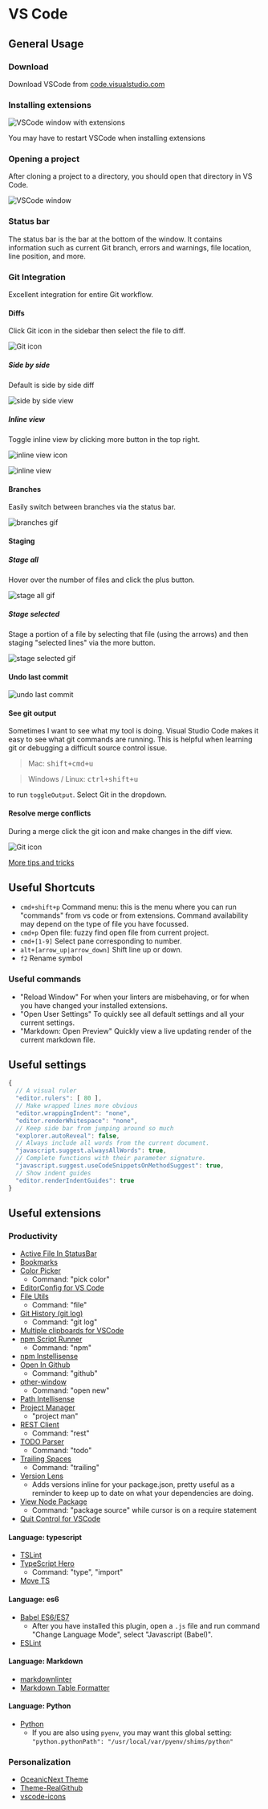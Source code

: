 # VS Code

## General Usage

### Download

Download VSCode from [code.visualstudio.com](https://code.visualstudio.com/)

### Installing extensions

![VSCode window with extensions](http://i.imgur.com/9ViTwtb.png)

You may have to restart VSCode when installing extensions

### Opening a project

After cloning a project to a directory, you should open that directory in VS Code.

![VSCode window](http://i.imgur.com/kfXrGyp.png)

### Status bar

The status bar is the bar at the bottom of the window. It contains information such as current Git branch, errors and warnings, file location, line position, and more.

### Git Integration

Excellent integration for entire Git workflow.

#### Diffs

Click Git icon in the sidebar then select the file to diff.

![Git icon](https://raw.githubusercontent.com/Microsoft/vscode-tips-and-tricks/b5aa1252019f06e38903d47fabc43552fe8c6f93/media/git_icon.png)

##### Side by side

Default is side by side diff

![side by side view](https://raw.githubusercontent.com/Microsoft/vscode-tips-and-tricks/master/media/git_side_by_side.png)

##### Inline view

Toggle inline view by clicking more button in the top right.

![inline view icon](https://raw.githubusercontent.com/Microsoft/vscode-tips-and-tricks/master/media/more_button.png)

![inline view](https://raw.githubusercontent.com/Microsoft/vscode-tips-and-tricks/master/media/git_inline.png)

#### Branches

Easily switch between branches via the status bar.

![branches gif](https://raw.githubusercontent.com/Microsoft/vscode-tips-and-tricks/master/media/switch_branches.gif)

#### Staging

##### Stage all

Hover over the number of files and click the plus button.

![stage all gif](https://raw.githubusercontent.com/Microsoft/vscode-tips-and-tricks/master/media/git_stage_all.gif)

##### Stage selected

Stage a portion of a file by selecting that file (using the arrows) and then staging "selected lines" via the more button.

![stage selected gif](https://raw.githubusercontent.com/Microsoft/vscode-tips-and-tricks/master/media/git_stage_selected.gif)

#### Undo last commit

![undo last commit](https://raw.githubusercontent.com/Microsoft/vscode-tips-and-tricks/master/media/undo_last_commit.gif)

#### See git output

Sometimes I want to see what my tool is doing. Visual Studio Code makes it easy to see what git commands are running. This is helpful when learning git or debugging a difficult source control issue.

> Mac: <kbd>shift+cmd+u</kbd>

> Windows / Linux: <kbd>ctrl+shift+u</kbd>

to run `toggleOutput`. Select Git in the dropdown.

#### Resolve merge conflicts

During a merge click the git icon and make changes in the diff view.

![Git icon](https://raw.githubusercontent.com/Microsoft/vscode-tips-and-tricks/b5aa1252019f06e38903d47fabc43552fe8c6f93/media/git_icon.png)

[More tips and tricks](https://github.com/Microsoft/vscode-tips-and-tricks)

## Useful Shortcuts

- `cmd+shift+p` Command menu: this is the menu where you can run "commands" from vs code or from extensions.  Command availability may depend on the type of file you have focussed.
- `cmd+p` Open file: fuzzy find open file from current project.
- `cmd+[1-9]` Select pane corresponding to number.
- `alt+[arrow_up|arrow_down]` Shift line up or down.
- `f2` Rename symbol

### Useful commands

- "Reload Window" For when your linters are misbehaving, or for when you have changed your installed extensions.
- "Open User Settings" To quickly see all default settings and all your current settings.
- "Markdown: Open Preview" Quickly view a live updating render of the current markdown file.

## Useful settings

```js
{
  // A visual ruler
  "editor.rulers": [ 80 ],
  // Make wrapped lines more obvious
  "editor.wrappingIndent": "none",
  "editor.renderWhitespace": "none",
  // Keep side bar from jumping around so much
  "explorer.autoReveal": false,
  // Always include all words from the current document.
  "javascript.suggest.alwaysAllWords": true,
  // Complete functions with their parameter signature.
  "javascript.suggest.useCodeSnippetsOnMethodSuggest": true,
  // Show indent guides
  "editor.renderIndentGuides": true
}
```

## Useful extensions

### Productivity

- [Active File In StatusBar](https://marketplace.visualstudio.com/items?itemName=RoscoP.ActiveFileInStatusBar)
- [Bookmarks](https://marketplace.visualstudio.com/items?itemName=alefragnani.Bookmarks)
- [Color Picker](https://marketplace.visualstudio.com/items?itemName=anseki.vscode-color)
  - Command: "pick color"
- [EditorConfig for VS Code](https://marketplace.visualstudio.com/items?itemName=EditorConfig.EditorConfig)
- [File Utils](https://marketplace.visualstudio.com/items?itemName=sleistner.vscode-fileutils)
  - Command: "file"
- [Git History (git log)](https://marketplace.visualstudio.com/items?itemName=donjayamanne.githistory)
  - Command: "git log"
- [Multiple clipboards for VSCode](https://marketplace.visualstudio.com/items?itemName=slevesque.vscode-multiclip)
- [npm Script Runner](https://marketplace.visualstudio.com/items?itemName=eg2.vscode-npm-script)
  - Command: "npm"
- [npm Instellisense](https://marketplace.visualstudio.com/items?itemName=christian-kohler.npm-intellisense)
- [Open In Github](https://marketplace.visualstudio.com/items?itemName=sysoev.vscode-open-in-github)
  - Command: "github"
- [other-window](https://marketplace.visualstudio.com/items?itemName=rrudi.other-window)
  - Command: "open new"
- [Path Intellisense](https://marketplace.visualstudio.com/items?itemName=christian-kohler.path-intellisense)
- [Project Manager](https://marketplace.visualstudio.com/items?itemName=alefragnani.project-manager)
  - "project man"
- [REST Client](https://marketplace.visualstudio.com/items?itemName=humao.rest-client)
  - Command: "rest"
- [TODO Parser](https://marketplace.visualstudio.com/items?itemName=minhthai.vscode-todo-parser)
  - Command: "todo"
- [Trailing Spaces](https://marketplace.visualstudio.com/items?itemName=shardulm94.trailing-spaces)
  - Command: "trailing"
- [Version Lens](https://marketplace.visualstudio.com/items?itemName=pflannery.vscode-versionlens)
  - Adds versions inline for your package.json, pretty useful as a reminder to keep up to date on what your dependencies are doing.
- [View Node Package](https://marketplace.visualstudio.com/items?itemName=dkundel.vscode-npm-source)
  - Command: "package source" while cursor is on a require statement
- [Quit Control for VSCode](https://marketplace.visualstudio.com/items?itemName=artdiniz.quitcontrol-vscode)

#### Language: typescript

- [TSLint](https://marketplace.visualstudio.com/items?itemName=eg2.tslint)
- [TypeScript Hero](https://marketplace.visualstudio.com/items?itemName=rbbit.typescript-hero)
  - Command: "type", "import"
- [Move TS](https://marketplace.visualstudio.com/items?itemName=stringham.move-ts)

#### Language: es6

- [Babel ES6/ES7](https://marketplace.visualstudio.com/items?itemName=dzannotti.vscode-babel-coloring)
  - After you have installed this plugin, open a `.js` file and run command "Change Language Mode", select "Javascript (Babel)".
- [ESLint](https://marketplace.visualstudio.com/items?itemName=dbaeumer.vscode-eslint)

#### Language: Markdown

- [markdownlinter](https://marketplace.visualstudio.com/items?itemName=DavidAnson.vscode-markdownlint)
- [Markdown Table Formatter](https://marketplace.visualstudio.com/items?itemName=josa.markdown-table-formatter)

#### Language: Python

- [Python](https://marketplace.visualstudio.com/items?itemName=donjayamanne.python)
  - If you are also using `pyenv`, you may want this global setting: `"python.pythonPath": "/usr/local/var/pyenv/shims/python"`

### Personalization

- [OceanicNext Theme](https://marketplace.visualstudio.com/items?itemName=gerane.Theme-OceanicNext)
- [Theme-RealGithub](https://marketplace.visualstudio.com/items?itemName=NoHomey.theme-realgithub)
- [vscode-icons](https://marketplace.visualstudio.com/items?itemName=robertohuertasm.vscode-icons)
